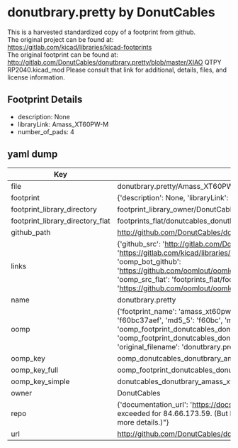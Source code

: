 # donutbrary.pretty by DonutCables  
This is a harvested standardized copy of a footprint from github.  
The original project can be found at:  
https://gitlab.com/kicad/libraries/kicad-footprints  
The original footprint can be found at:
http://gitlab.com/DonutCables/donutbrary.pretty/blob/master/XIAO QTPY RP2040.kicad_mod
Please consult that link for additional, details, files, and license information.  
## Footprint Details
* description: None  
* libraryLink: Amass_XT60PW-M  
* number_of_pads: 4  
## yaml dump  
| Key | Value |  
| --- | --- |  
| file | donutbrary.pretty/Amass_XT60PW-M.kicad_mod |  
| footprint | {'description': None, 'libraryLink': 'Amass_XT60PW-M', 'number_of_pads': 4} |  
| footprint_library_directory | footprint_library_owner/DonutCables_donutbrary.pretty |  
| footprint_library_directory_flat | footprints_flat/donutcables_donutbrary_amass_xt60pw_m/working |  
| github_path | http://github.com/DonutCables/donutbrary.pretty/blob/master/Amass_XT60PW-M.kicad_mod |  
| links | {'github_src': 'http://gitlab.com/DonutCables/donutbrary.pretty/blob/master/XIAO QTPY RP2040.kicad_mod', 'github_src_repo': 'https://gitlab.com/kicad/libraries/kicad-footprints', 'oomp_bot': 'footprints/donutcables_donutbrary_amass_xt60pw_m/working', 'oomp_bot_github': 'https://github.com/oomlout/oomlout_oomp_footprint_bot/tree/main/footprints/donutcables_donutbrary_amass_xt60pw_m/working', 'oomp_src_flat': 'footprints_flat/footprints_flat/donutcables_donutbrary_amass_xt60pw_m/working', 'oomp_src_flat_github': 'https://github.com/oomlout/oomlout_oomp_footprint_src/tree/main/footprints_flat/donutcables_donutbrary_amass_xt60pw_m/working'} |  
| name | donutbrary.pretty |  
| oomp | {'footprint_name': 'amass_xt60pw_m', 'library_name': 'donutbrary', 'md5': 'f60bc37aefc140356d3445bcc04e3902', 'md5_10': 'f60bc37aef', 'md5_5': 'f60bc', 'md5_6': 'f60bc3', 'oomp_key': 'oomp_donutcables_donutbrary_amass_xt60pw_m', 'oomp_key_extra': 'oomp_footprint_donutcables_donutbrary_amass_xt60pw_m', 'oomp_key_full': 'oomp_footprint_donutcables_donutbrary_amass_xt60pw_m_f60bc3', 'oomp_key_simple': 'donutcables_donutbrary_amass_xt60pw_m', 'original_filename': 'donutbrary.pretty/Amass_XT60PW-M.kicad_mod', 'owner_name': 'donutcables'} |  
| oomp_key | oomp_donutcables_donutbrary_amass_xt60pw_m |  
| oomp_key_full | oomp_footprint_donutcables_donutbrary_amass_xt60pw_m |  
| oomp_key_simple | donutcables_donutbrary_amass_xt60pw_m |  
| owner | DonutCables |  
| repo | {'documentation_url': 'https://docs.github.com/rest/overview/resources-in-the-rest-api#rate-limiting', 'message': "API rate limit exceeded for 84.66.173.59. (But here's the good news: Authenticated requests get a higher rate limit. Check out the documentation for more details.)"} |  
| url | http://github.com/DonutCables/donutbrary.pretty |  

